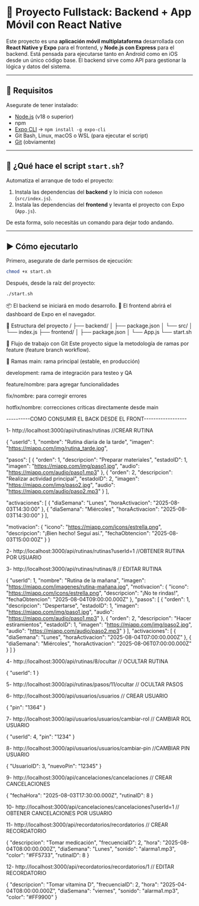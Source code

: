 # 📱 Proyecto Fullstack: Backend + App Móvil con React Native

Este proyecto es una **aplicación móvil multiplataforma** desarrollada con **React Native y Expo** para el frontend, y **Node.js con Express** para el backend. Está pensada para ejecutarse tanto en Android como en iOS desde un único código base. El backend sirve como API para gestionar la lógica y datos del sistema.

---

## 🚀 Requisitos

Asegurate de tener instalado:

- [Node.js](https://nodejs.org/) (v18 o superior)
- npm
- [Expo CLI](https://docs.expo.dev/get-started/installation/) → `npm install -g expo-cli`
- Git Bash, Linux, macOS o WSL (para ejecutar el script)
- [Git](https://git-scm.com/) (obviamente)

---

## 🧠 ¿Qué hace el script `start.sh`?

Automatiza el arranque de todo el proyecto:

1. Instala las dependencias del **backend** y lo inicia con `nodemon` (`src/index.js`).
2. Instala las dependencias del **frontend** y levanta el proyecto con Expo (`App.js`).

De esta forma, solo necesitás un comando para dejar todo andando.

---

## ▶️ Cómo ejecutarlo

Primero, asegurate de darle permisos de ejecución:

```bash
chmod +x start.sh
```
Después, desde la raíz del proyecto:

```bash
./start.sh
```

📦 El backend se iniciará en modo desarrollo.
📱 El frontend abrirá el dashboard de Expo en el navegador.

🧱 Estructura del proyecto
/
├── backend/
│   ├── package.json
│   └── src/
│       └── index.js
├── frontend/
│   ├── package.json
│   └── App.js
└── start.sh

🌱 Flujo de trabajo con Git
Este proyecto sigue la metodología de ramas por feature (feature branch workflow).

🔀 Ramas
main: rama principal (estable, en producción)

development: rama de integración para testeo y QA

feature/nombre: para agregar funcionalidades

fix/nombre: para corregir errores

hotfix/nombre: correcciones críticas directamente desde main

----------COMO CONSUMIR EL BACK DESDE EL FRONT------------------

1- http://localhost:3000/api/rutinas/rutinas //CREAR RUTINA

{
  "userId": 1,
  "nombre": "Rutina diaria de la tarde",
  "imagen": "https://miapp.com/img/rutina_tarde.jpg",

  "pasos": [
    {
      "orden": 1,
      "descripcion": "Preparar materiales",
      "estadoID": 1,
      "imagen": "https://miapp.com/img/paso1.jpg",
      "audio": "https://miapp.com/audio/paso1.mp3"
    },
    {
      "orden": 2,
      "descripcion": "Realizar actividad principal",
      "estadoID": 2,
      "imagen": "https://miapp.com/img/paso2.jpg",
      "audio": "https://miapp.com/audio/paso2.mp3"
    }
  ],

  "activaciones": [
    {
      "diaSemana": "Lunes",
      "horaActivacion": "2025-08-03T14:30:00"
    },
    {
      "diaSemana": "Miércoles",
      "horaActivacion": "2025-08-03T14:30:00"
    }
  ],

  "motivacion": {
    "icono": "https://miapp.com/icons/estrella.png",
    "descripcion": "¡Bien hecho! Seguí así.",
    "fechaObtencion": "2025-08-03T15:00:00Z"
  }
}

2- http://localhost:3000/api/rutinas/rutinas?userId=1 //OBTENER RUTINA POR USUARIO

3- http://localhost:3000/api/rutinas/rutinas/8 // EDITAR RUTINA

{
  "userId": 1,
  "nombre": "Rutina de la mañana",
  "imagen": "https://miapp.com/imagenes/rutina-mañana.jpg",
  "motivacion": {
    "icono": "https://miapp.com/icons/estrella.png",
    "descripcion": "¡No te rindas!",
    "fechaObtencion": "2025-08-04T09:00:00.000Z"
  },
  "pasos": [
    {
      "orden": 1,
      "descripcion": "Despertarse",
      "estadoID": 1,
      "imagen": "https://miapp.com/img/paso1.jpg",
      "audio": "https://miapp.com/audio/paso1.mp3"
    },
    {
      "orden": 2,
      "descripcion": "Hacer estiramientos",
      "estadoID": 1,
      "imagen": "https://miapp.com/img/paso2.jpg",
      "audio": "https://miapp.com/audio/paso2.mp3"
    }
  ],
  "activaciones": [
    {
      "diaSemana": "Lunes",
      "horaActivacion": "2025-08-04T07:00:00.000Z"
    },
    {
      "diaSemana": "Miércoles",
      "horaActivacion": "2025-08-06T07:00:00.000Z"
    }
  ]
}

4- http://localhost:3000/api/rutinas/8/ocultar // OCULTAR RUTINA

{
  "userId": 1
}

5- http://localhost:3000/api/rutinas/pasos/11/ocultar // OCULTAR PASOS

6- http://localhost:3000/api/usuarios/usuarios // CREAR USUARIO

{
  "pin": "1364"
}

7- http://localhost:3000/api/usuarios/usuarios/cambiar-rol // CAMBIAR ROL USUARIO

{
  "userId": 4,
  "pin": "1234"
}

8- http://localhost:3000/api/usuarios/usuarios/cambiar-pin //CAMBIAR PIN USUARIO

{
  "UsuarioID": 3,
  "nuevoPin": "12345"
}

9- http://localhost:3000/api/cancelaciones/cancelaciones // CREAR CANCELACIONES

{
  "fechaHora": "2025-08-03T17:30:00.000Z",
  "rutinaID": 8
}

10- http://localhost:3000/api/cancelaciones/cancelaciones?userId=1 // OBTENER CANCELACIONES POR USUARIO

11- http://localhost:3000/api/recordatorios/recordatorios // CREAR RECORDATORIO

{
  "descripcion": "Tomar medicación",
  "frecuenciaID": 2,
  "hora": "2025-08-04T08:00:00.000Z",
  "diaSemana": "Lunes",
  "sonido": "alarma1.mp3",
  "color": "#FF5733",
  "rutinaID": 8
}

12- http://localhost:3000/api/recordatorios/recordatorios/1 // EDITAR RECORDATORIO

{
  "descripcion": "Tomar vitamina D",
  "frecuenciaID": 2,
  "hora": "2025-04-04T08:00:00.000Z",
  "diaSemana": "viernes",
  "sonido": "alarma1.mp3",
  "color": "#FF9900"
}
